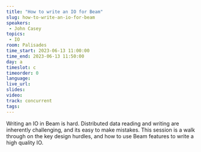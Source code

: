 ```yaml
---
title: "How to write an IO for Beam"
slug: how-to-write-an-io-for-beam
speakers:
 - John Casey
topics:
 - IO
room: Palisades
time_start: 2023-06-13 11:00:00
time_end: 2023-06-13 11:50:00
day: a
timeslot: c
timeorder: 0
language: 
live_url: 
slides: 
video: 
track: concurrent
tags:
---
```


Writing an IO in Beam is hard. Distributed data reading and writing are inherently challenging, and its easy to make mistakes. This session is a walk through on the key design hurdles, and how to use Beam features to write a high quality IO.